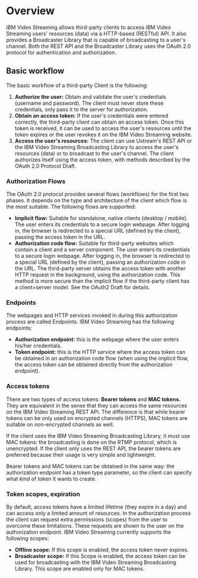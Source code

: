 # Overview
IBM Video Streaming allows third-party clients to access IBM Video Streaming users' resources (data) via a HTTP-based (RESTful) API. It also provides a Broadcaster Library that is capable of broadcasting to a user's channel. Both the REST API and the Broadcaster Library uses the OAuth 2.0 protocol for authentication and authorization.

## Basic workflow
The basic workflow of a third-party Client is the following:

1. **Authorize the user:** Obtain and validate the user's credentials (username and password). The client must never store these credentials, only pass it to the server for authorization.
2. **Obtain an access token:** If the user's credentials were entered correctly, the third-party client can obtain an access token. Once this token is received, it can be used to access the user's resources until the token expires or the user revokes it on the IBM Video Streaming website.
3. **Access the user's resources:** The client can use Ustream's REST API or the IBM Video Streaming Broadcasting Library to access the user's resources (data) or to broadcast to the user's channel. The client authorizes itself using the access token, with methods described by the OAuth 2.0 Protocol Draft.

### Authorization Flows
The OAuth 2.0 protocol provides several flows (workflows) for the first two phases. It depends on the type and architecture of the client which flow is the most suitable. The following flows are supported:

* **Implicit flow:** Suitable for standalone, native clients (desktop / mobile). The user enters its credentials to a secure login webpage. After logging in, the browser is redirected to a special URL (defined by the client), passing the access token in the URL.
* **Authorization code flow:** Suitable for third-party websites which contain a client and a server component. The user enters its credentials to a secure login webpage. After logging in, the browser is redirected to a special URL (defined by the client), passing an authorization code in the URL. The third-party server obtains the access token with another HTTP request in the background, using the authorization code. This method is more secure than the implicit flow if the third-party client has a client+server model. See the OAuth2 Draft for details.

### Endpoints
The webpages and HTTP services invoked in during this authorization process are called Endpoints. IBM Video Streaming has the following endpoints:

* **Authorization endpoint:** this is the webpage where the user enters his/her credentials.
* **Token endpoint:** this is the HTTP service where the access token can be obtained in an authorization code flow (when using the implicit flow, the access token can be obtained directly from the authorization endpoint).

### Access tokens
There are two types of access tokens: **Bearer tokens** and **MAC tokens.** They are equivalent in the sense that they can access the same resources on the IBM Video Streaming REST API. The difference is that while bearer tokens can be only used on encrypted channels (HTTPS), MAC tokens are suitable on non-encrypted channels as well.

If the client uses the IBM Video Streaming Broadcasting Library, it must use MAC tokens: the broadcasting is done on the RTMP protocol, which is unencrypted. If the client only uses the REST API, the bearer tokens are preferred because their usage is very simple and lightweight.

Bearer tokens and MAC tokens can be obtained in the same way: the authorization endpoint has a token type parameter, so the client can specify what kind of token it wants to create.

### Token scopes, expiration
By default, access tokens have a limited lifetime (they expire in a day) and can access only a limited amount of resources. In the authorization process the client can request extra permissions (scopes) from the user to overcome these limitations. These requests are shown to the user on the authorization endpoint. IBM Video Streaming currently supports the following scopes:

* **Offline scope:** If this scope is enabled, the access token never expires.
* **Broadcaster scope:** If this Scope is enabled, the access token can be used for broadcasting with the IBM Video Streaming Broadcasting Library. This scope are enabled only for MAC tokens.
